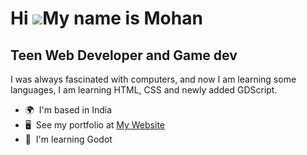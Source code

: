 Hi ![](https://user-images.githubusercontent.com/18350557/176309783-0785949b-9127-417c-8b55-ab5a4333674e.gif)My name is Mohan
=============================================================================================================================

Teen Web Developer and Game dev
-------------------------------

I was always fascinated with computers, and now I am learning some languages, I am learning HTML, CSS and newly added GDScript.

*   🌍  I'm based in India
*   🖥️  See my portfolio at [My Website](http://mohan-sivamani.is-a.dev)
*   🧠  I'm learning Godot
